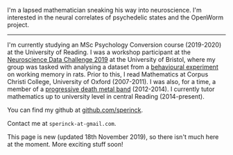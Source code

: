I'm a lapsed mathematician sneaking his way into neuroscience. I'm interested in the neural correlates of psychedelic states and the OpenWorm project.

----------------

I'm currently studying an MSc Psychology Conversion course (2019-2020) at the University of Reading. I was a workshop participant at the [Neuroscience Data Challenge 2019](http://www.bristol.ac.uk/neural-dynamics/information/neuroscience-data-challenge/) at the University of Bristol, where my group was tasked with analysing a dataset from a [behavioural experiment](https://www.biorxiv.org/content/biorxiv/early/2018/01/04/182246.full.pdf) on working memory in rats. Prior to this, I read Mathematics at Corpus Christi College, University of Oxford (2007-2011). I was also, for a time, a member of a [progressive death metal band](https://www.google.co.uk/search?q=ageless+oblivion) (2012-2014). I currently tutor mathematics up to university level in central Reading (2014-present).

You can find my github at [github.com/sperinck](https://github.com/sperinck).

Contact me at ```sperinck-at-gmail.com```.

This page is new (updated 18th November 2019), so there isn't much here at the moment. More exciting stuff soon!

<!---


GitHub Pages are a great way to showcase some open source projects, host a blog, or even share your résumé. This guide will help get you started on creating your next website. 
## Welcome to GitHub Pages

You can use the [editor on GitHub](https://github.com/sperinck/sperinck.github.io/edit/master/index.md) to maintain and preview the content for your website in Markdown files.

Whenever you commit to this repository, GitHub Pages will run [Jekyll](https://jekyllrb.com) to rebuild the pages in your site, from the content in your Markdown files.

### Markdown

Markdown is a lightweight and easy-to-use syntax for styling your writing. It includes conventions for

```markdown
Syntax highlighted code block

# Header 1
## Header 2
### Header 3

- Bulleted
- List

1. Numbered
2. List

**Bold** and _Italic_ and `Code` text

[Link](url) and ![Image](src)
```

For more details see [GitHub Flavored Markdown](https://guides.github.com/features/mastering-markdown/).

### Jekyll Themes

Your Pages site will use the layout and styles from the Jekyll theme you have selected in your [repository settings](https://github.com/sperinck/sperinck.github.io/settings). The name of this theme is saved in the Jekyll `_config.yml` configuration file.

### Support or Contact

Having trouble with Pages? Check out our [documentation](https://help.github.com/categories/github-pages-basics/) or [contact support](https://github.com/contact) and we’ll help you sort it out.
-->
